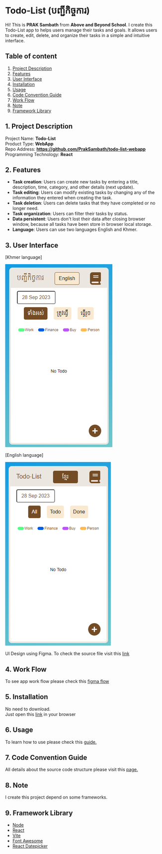# Todo-List (បញ្ជីកិច្ចការ)

Hi! This is **PRAK Sambath** from **Above and Beyond School**. I create this Todo-List app to helps users manage their tasks and goals. It allows users to create, edit, delete, and organize their tasks in a simple and intuitive interface.

## Table of content

1. [Project Description](#1-project-description)
2. [Features](#2-features)
3. [User Interface](#3-user-interface)
4. [Installation](#4-installation)
5. [Usage](#5-usage)
6. [Code Convention Guide](#6-code-convention-guide)
7. [Work Flow](#7-work-flow)
8. [Note](#8-note)
9. [Framework Library](#9-framework-library)

## 1. Project Description

Project Name: **Todo-List**  
Product Type: **WebApp**  
Repo Address: **https://github.com/PrakSambath/todo-list-webapp**  
Programming Technology: **React**

## 2. Features

- **Task creation**: Users can create new tasks by entering a title, description, time, category, and other details (next update).
- **Task editing**: Users can modify existing tasks by changing any of the information they entered when creating the task.
- **Task deletion**: Users can delete tasks that they have completed or no longer need.
- **Task organization**: Users can filter their tasks by status.
- **Data persistent**: Users don't lost their data after closing browser window, because all tasks have been store in browser local storage.
- **Language**: Users can use two languages English and Khmer.

## 3. User Interface

[Khmer language]

![Khmer language](./src/assets/lang_khmer.png)

[English language]

![Todo app English language](./src/assets/lang_english.png)

UI Design using Figma. To check the source file visit this [link](https://www.figma.com/file/PfJMiXFFavbeQqURj2P39L/Todo-List?type=design&node-id=6%3A309&mode=design&t=ek02V7xTqGjXeMZ5-1)

## 4. Work Flow

To see app work flow please check this [figma flow](https://www.figma.com/proto/PfJMiXFFavbeQqURj2P39L/Todo-List?page-id=0%3A1&type=design&node-id=6-218&viewport=224%2C454%2C0.5&t=qUENHLXSGdvNf9oU-1&scaling=min-zoom&starting-point-node-id=6%3A218&mode=design)

## 5. Installation

No need to download.  
Just
open this [link](https://scaling-memory-8py4z8z.pages.github.io/) in your browser

## 6. Usage

To learn how to use please check this [guide.](https://drive.google.com/file/d/11w7unaj_3mOJgVyugxKara6f5Yb52t2Q/view?usp=drive_link)

## 7. Code Convention Guide

All details about the source code structure please visit this [page.](./src/docs/convention.md)

## 8. Note

I create this project depend on some frameworks.

## 9. Framework Library

- [Node](https://nodejs.org/en)
- [React](https://react.dev/)
- [Vite](https://vitejs.dev/)
- [Font Awesome](https://fontawesome.com/)
- [React Datepicker](https://reactdatepicker.com/)

